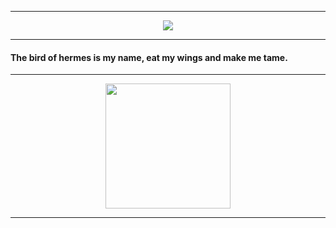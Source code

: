 <hr>

<div align="center">
  <img src="https://komarev.com/ghpvc/?username=AnonNanoo&style=for-the-badge&label=Visitor" />
  <br>
</div>
<!---->
<hr>

#### The bird of hermes is my name, eat my wings and make me tame.

<hr>


<div align="center">
  <a href="https://github.com/AnonNanoo/">
    <img height=200 align="center" src="https://github-readme-stats.vercel.app/api/top-langs/?username=AnonNanoo&layout=donut&theme=transparent" />
  </a >
  <br>
</div>

<hr>
